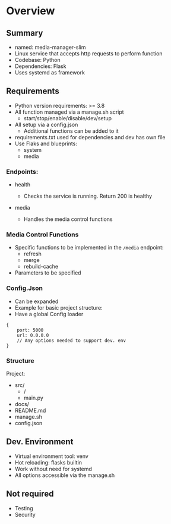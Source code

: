 # Overview

## Summary
- named: media-manager-slim
- Linux service that accepts http requests to perform function
- Codebase: Python
- Dependencies: Flask
- Uses systemd as framework

## Requirements
- Python version requirements: >= 3.8
- All function managed via a manage.sh script
  - start/stop/enable/disable/dev/setup
- All setup via a config.json
  - Additional functions can be added to it
- requirements.txt used for dependencies and dev has own file
- Use Flaks and blueprints:
  - system
  - media

### Endpoints:
- health
  - Checks the service is running. Return 200 is healthy

- media
  - Handles the media control functions

### Media Control Functions
- Specific functions to be implemented in the `/media` endpoint:
  - refresh
  - merge
  - rebuild-cache
- Parameters to be specified

### Config.Json
- Can be expanded
- Example for basic project structure:
- Have a global Config loader

```
{
    port: 5000
    url: 0.0.0.0
    // Any options needed to support dev. env
}
```

### Structure

Project:
- src/
  - <component>/
  - main.py
- docs/
- README.md
- manage.sh
- config.json

## Dev. Environment
- Virtual environment tool: venv
- Hot reloading: flasks builtin
- Work without need for systemd
- All options accessible via the manage.sh

## Not required
- Testing
- Security

